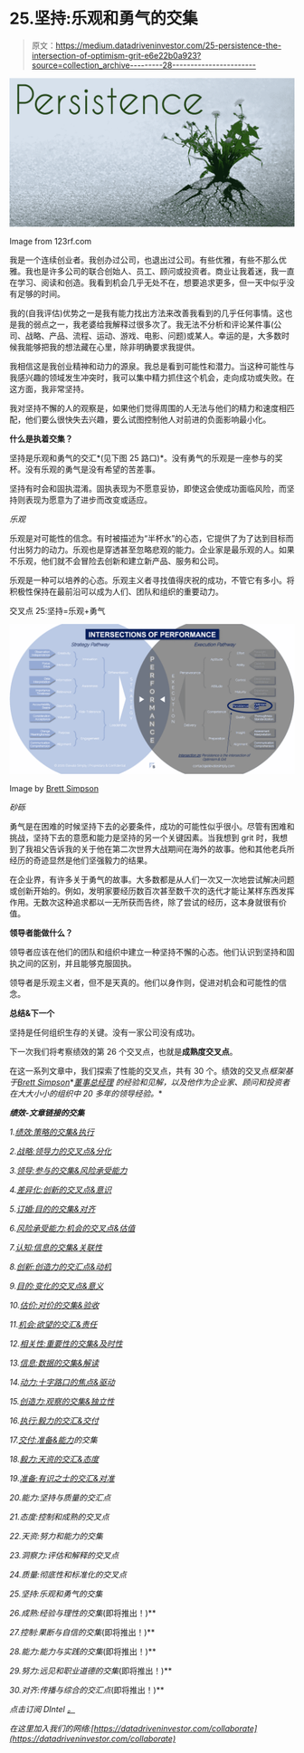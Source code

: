# 25.坚持:乐观和勇气的交集

> 原文：<https://medium.datadriveninvestor.com/25-persistence-the-intersection-of-optimism-grit-e6e22b0a923?source=collection_archive---------28----------------------->

![](img/425a7cd0e7c44f976c31bf7042ee0931.png)

Image from 123rf.com

我是一个连续创业者。我创办过公司，也退出过公司。有些优雅，有些不那么优雅。我也是许多公司的联合创始人、员工、顾问或投资者。商业让我着迷，我一直在学习、阅读和创造。我看到机会几乎无处不在，想要追求更多，但一天中似乎没有足够的时间。

我的(自我评估)优势之一是我有能力找出方法来改善我看到的几乎任何事情。这也是我的弱点之一，我老婆给我解释过很多次了。我无法不分析和评论某件事(公司、战略、产品、流程、运动、游戏、电影、问题)或某人。幸运的是，大多数时候我能够把我的想法藏在心里，除非明确要求我提供。

我相信这是我创业精神和动力的源泉。我总是看到可能性和潜力。当这种可能性与我感兴趣的领域发生冲突时，我可以集中精力抓住这个机会，走向成功或失败。在这方面，我非常坚持。

我对坚持不懈的人的观察是，如果他们觉得周围的人无法与他们的精力和速度相匹配，他们要么很快失去兴趣，要么试图控制他人对前进的负面影响最小化。

**什么是执着交集？**

坚持是乐观和勇气的交汇*(见下图 25 路口)*。没有勇气的乐观是一座参与的奖杯。没有乐观的勇气是没有希望的苦差事。

坚持有时会和固执混淆。固执表现为不愿意妥协，即使这会使成功面临风险，而坚持则表现为愿意为了进步而改变或适应。

*乐观*

乐观是对可能性的信念。有时被描述为“半杯水”的心态，它提供了为了达到目标而付出努力的动力。乐观也是穿透甚至忽略悲观的能力。企业家是最乐观的人。如果不乐观，他们就不会冒险去创新和建立新产品、服务和公司。

乐观是一种可以培养的心态。乐观主义者寻找值得庆祝的成功，不管它有多小。将积极性保持在最前沿可以成为人们、团队和组织的重要动力。

交叉点 25:坚持=乐观+勇气

![](img/edceb9704fb510b32c4deca1ce42b266.png)

Image by [Brett Simpson](https://medium.com/u/191cf90a65d7?source=post_page-----e6e22b0a923--------------------------------)

*砂砾*

勇气是在困难的时候坚持下去的必要条件，成功的可能性似乎很小。尽管有困难和挑战，坚持下去的意愿和能力是坚持的另一个关键因素。当我想到 grit 时，我想到了我祖父告诉我的关于他在第二次世界大战期间在海外的故事。他和其他老兵所经历的奇迹显然是他们坚强毅力的结果。

在企业界，有许多关于勇气的故事。大多数都是从人们一次又一次地尝试解决问题或创新开始的。例如，发明家要经历数百次甚至数千次的迭代才能让某样东西发挥作用。无数次这种追求都以一无所获而告终，除了尝试的经历，这本身就很有价值。

**领导者能做什么？**

领导者应该在他们的团队和组织中建立一种坚持不懈的心态。他们认识到坚持和固执之间的区别，并且能够克服固执。

领导者是乐观主义者，但不是天真的。他们以身作则，促进对机会和可能性的信念。

**总结&下一个**

坚持是任何组织生存的关键。没有一家公司没有成功。

下一次我们将考察绩效的第 26 个交叉点，也就是**成熟度交叉点**。

在这一系列文章中，我们探索了性能的交叉点，共有 30 个。绩效的交叉点*框架基于*[*Brett Simpson*](https://www.linkedin.com/in/brettjsimpson/)*[*董事总经理*](https://www.linkedin.com/company/elevatesimply/) *的经验和见解，以及他作为企业家、顾问和投资者在大大小小的组织中 20 多年的领导经验。**

***绩效-文章链接的交集***

*1.[绩效:策略的交集&执行](/the-innovation/1-performance-the-intersection-of-strategy-execution-2bf06329f8d4)*

*2.[战略:领导力的交叉点&分化](/the-innovation/2-strategy-the-intersection-of-leadership-differentiation-a568b17731ab)*

*3.[领导:参与的交集&风险承受能力](/the-innovation/3-leadership-the-intersection-of-engagement-risk-tolerance-f8c887e6c1d3)*

*4.[差异化:创新的交叉点&意识](/@brettjsimpson/4-differentiation-the-intersection-of-innovation-awareness-a21d053ecf12)*

*5.[订婚:目的的交集&对齐](/@brettjsimpson/5-engagement-the-intersection-of-purpose-alignment-953747437c26)*

*6.[风险承受能力:机会的交叉点&估值](/@brettjsimpson/6-risk-tolerance-the-intersection-of-opportunity-valuation-29cf4d9a0ac)*

*7.[认知:信息的交集&关联性](/@brettjsimpson/7-awareness-the-intersection-of-information-relevance-f0fd5322bcb7)*

*8.[创新:创造力的交汇点&动机](/@brettjsimpson/8-innovation-the-intersection-of-creativity-motivation-7c1a12e0d5e2)*

*9.[目的:变化的交叉点&意义](/@brettjsimpson/9-purpose-the-intersection-of-change-meaningfulness-9f12b0153e1)*

*10.[估价:对价的交集&验收](/@brettjsimpson/valuation-the-intersection-of-consideration-acceptance-eebe7b15e763)*

*11.[机会:欲望的交汇&责任](/the-innovation/opportunity-the-intersection-of-desire-accountability-7e81adb1e195)*

*12.[相关性:重要性的交集&及时性](/@brettjsimpson/relevance-the-intersection-of-importance-timeliness-56cc748eb066)*

*13.[信息:数据的交集&解读](/@brettjsimpson/information-the-intersection-of-data-interpretation-62acc94ba8bf)*

*14.[动力:十字路口的焦点&驱动](/@brettjsimpson/14-motivation-the-intersection-of-focus-drive-d9ebd3ca9951)*

*15.[创造力:观察的交集&独立性](/@brettjsimpson/15-creativity-the-intersection-of-observation-independence-57f7294acb2b)*

*16.[执行:毅力的交汇&交付](/the-innovation/16-execution-the-intersection-of-perseverance-delivery-73bdd004fd0)*

*17.[交付:准备&能力](/@brettjsimpson/17-delivery-the-intersection-of-preparation-competence-556a06d33238)的交集*

*18.[毅力:天资的交汇&态度](/@brettjsimpson/18-perseverance-the-intersection-of-aptitude-attitude-f7f9d96f01dd)*

*19.[准备:有识之士的交汇&对准](/@brettjsimpson/19-preparation-the-intersection-of-insight-alignment-752fd11af553)*

*20.能力:坚持与质量的交汇点*

*21.态度:控制和成熟的交叉点*

*22.天资:努力和能力的交集*

*23.洞察力:评估和解释的交叉点*

*24.质量:彻底性和标准化的交叉点*

*25.坚持:乐观和勇气的交集*

*26.成熟:经验与理性的交集*(即将推出！)**

*27.控制:果断与自信的交集*(即将推出！)**

*28.能力:能力与实践的交集*(即将推出！)**

*29.努力:远见和职业道德的交集*(即将推出！)**

*30.对齐:传播与综合的交汇点*(即将推出！)**

*点击订阅 DIntel [。](https://ddintel.datadriveninvestor.com/)*

*在这里加入我们的网络:[https://datadriveninvestor.com/collaborate](https://datadriveninvestor.com/collaborate)*